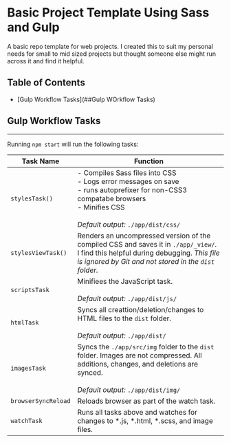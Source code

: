 # Basic Project Template Using Sass and Gulp

A basic repo template for web projects.  I created this to suit my personal needs for small to mid sized projects but thought someone else might run across it and find it helpful.

## Table of Contents
- [Gulp Workflow Tasks](##Gulp WOrkflow Tasks)


## Gulp Workflow Tasks
-------------
Running `npm start` will run the following tasks:

| Task Name | Function |
| --- | --- |
| `stylesTask()` | - Compiles Sass files into CSS<br>- Logs error messages on save<br>- runs autoprefixer for non-CSS3 compatabe browsers<br>- Minifies CSS<br><br>*Default output:* `./app/dist/css/`
| `stylesViewTask()` | Renders an uncompressed version of the compiled CSS and saves it in `./app/_view/`.<br>I find this helpful during debugging. *This file is ignored by Git and not stored in the `dist` folder.* |
| `scriptsTask` | Minifiees the JavaScript task.<br><br>*Default output:* `./app/dist/js/` |
| `htmlTask` | Syncs all creattion/deletion/changes to HTML files to the `dist` folder.<br><br>*Default output:* `./app/dist/` |
| `imagesTask` | Syncs the `./app/src/img` folder to the `dist` folder.  Images are not compressed.  All additions, changes, and deletions are synced.<br><br>*Default output:* `./app/dist/img/` |
| `browserSyncReload` | Reloads browser as part of the watch task. |
| `watchTask` | Runs all tasks above and watches for changes to *.js, *.html, *.scss, and image files. |